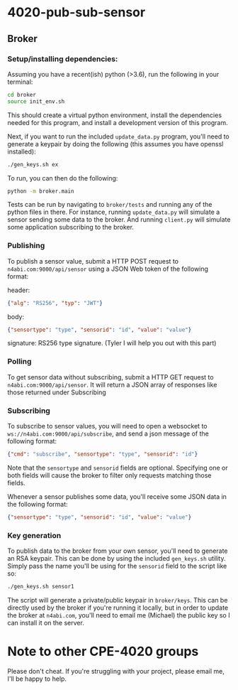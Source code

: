# 4020-pub-sub-sensor

## Broker

### Setup/installing dependencies:
Assuming you have a recent(ish) python (>3.6), run the following in your terminal:
```bash
cd broker
source init_env.sh
```
This should create a virtual python environment, install the dependencies needed for this program, and install a development version of this program.

Next, if you want to run the included `update_data.py` program, you'll need to generate a keypair by doing the following (this assumes you have openssl installed):

```bash
./gen_keys.sh ex
```

To run, you can then do the following:
```bash
python -m broker.main
```

Tests can be run by navigating to `broker/tests` and running any of
the python files in there. For instance, running `update_data.py` will
simulate a sensor sending some data to the broker. And running
`client.py` will simulate some application subscribing to the broker.

### Publishing

To publish a sensor value, submit a HTTP POST request to `n4abi.com:9000/api/sensor` using a JSON Web token of the following format:

header:
```json
{"alg": "RS256", "typ": "JWT"}
```
body:
```json
{"sensortype": "type", "sensorid": "id", "value": "value"}
```
signature:
RS256 type signature. (Tyler I will help you out with this part)

### Polling

To get sensor data without subscribing, submit a HTTP GET request to `n4abi.com:9000/api/sensor`. It will return a JSON array of responses like those returned under Subscribing

### Subscribing

To subscribe to sensor values, you will need to open a websocket to `ws://n4abi.com:9000/api/subscribe`, and send a json message of the following format:

```json
{"cmd": "subscribe", "sensortype": "type", "sensorid": "id"}
```

Note that the `sensortype` and `sensorid` fields are optional. Specifying one or both fields will cause the broker to filter only requests matching those fields. 

Whenever a sensor publishes some data, you'll receive some JSON data in the following format:
```json
{"sensortype": "type", "sensorid": "id", "value": "value"}
```

### Key generation

To publish data to the broker from your own sensor, you'll need to generate an RSA keypair. This can be done by using the included `gen_keys.sh` utility. Simply pass the name you'll be using for the `sensorid` field to the script like so:
```bash
./gen_keys.sh sensor1
```

The script will generate a private/public keypair in `broker/keys`. This can be directly used by the broker if you're running it locally, but in order to update the broker at `n4abi.com`, you'll need to email me (Michael) the public key so I can install it on the server.

# Note to other CPE-4020 groups

Please don't cheat. If you're struggling with your project, please email me, I'll be happy to help.
